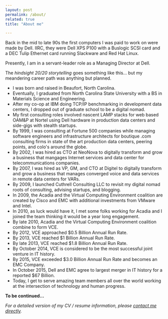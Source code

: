 ```yaml
---
layout: post
permalink: /about/
related: true
title: "About me"

---
```


Back in the mid to late 90s the first computers I was paid to work on were made by Dell. IIRC, they were Dell XPS P100 with a Buslogic SCSI card and a DEC Tulip Ethernet card running Slackware and Red Hat Linux.

Presently, I am in a servant-leader role as a Managing Director at Dell. 

The _hindsight 20/20 storytelling_ goes something like this... but my meandering career path was anything but planned.

* I was born and raised in Beaufort, North Carolina. 
* Eventually, I graduated from North Carolina State University with a BS in Materials Science and Engineering. 
* After my co-op at IBM doing TCP/IP benchmarking in development data centers, I dropped out of graduate school to be a digital nomad. 
* My first consulting roles involved nascent LAMP stacks for web based OAM&P at Nortel using Dell hardware in production data centers and side-gigs with stealth startups. 
* By 1999, I was consulting at Fortune 500 companies while managing software engineers and infrastructure architects for boutique .com consulting firms in state of the art production data centers, peering points, and colo's around the globe. 
* By 2002, I was hired as CTO at NeoNova to digitally transform and grow a business that mangages Internet services and data center for telecommunications companies. 
* By 2007, I was hired as VP, GM, and CTO at Digitel to digitally transform and grow a business that manages converged voice and data services in remote data centers for VARs. 
* By 2009, I launched Cuthrell Consulting LLC to revisit my digital nomad roots of consulting, advising startups, and blogging.
* In 2009, the Acadia and the Virtual Computing Environment coalition are created by Cisco and EMC with additional investments from VMware and Intel.
* In 2010, as luck would have it, I met some folks working for Acadia and I joined the team thinking it would be a year long engagement. 
* By late 2010, Acadia and the Virtual Computing Environment coalition combine to form VCE. 
* By 2012, VCE approached $0.5 Billion Annual Run Rate. 
* By 2013, VCE reached $1 Billion Annual Run Rate. 
* By late 2013, VCE reached $1.8 Billion Annual Run Rate. 
* By October 2014, VCE is considered to be the most successful joint venture in IT history. 
* By 2015, VCE exceeded $3.0 Billion Annual Run Rate and becomes an EMC Company. 
* In October 2015, Dell and EMC agree to largest merger in IT history for a reported $67 Billion. 
* Today, I get to serve amazing team members all over the world working at the intersection of technology and human progress.

**To be continued...**

_For a detailed version of my CV / resume information, please [contact me directly](/contact/)._

